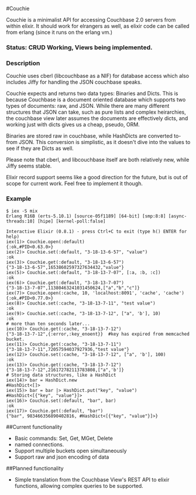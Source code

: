 #Couchie

Couchie is a minimalist API for accessing Couchbase 2.0 servers from within elixir. It should work for elrangers as well, as elixir code can be called from erlang (since it runs on the erlang vm.)

### Status:  CRUD Working, Views being implemented. 

### Description

Couchie uses cberl (libcouchbase as a NIF) for database access which also includes Jiffy for handling the JSON couchbase speaks.

Couchie expects and returns two data types: Binaries and Dicts.  This is because Couchbase is a document oriented database which supports two types of documents: raw, and JSON.  While there are many different structures that JSON can take, such as pure lists and complex heirarchies,
the couchbase view later assumes the documents are effectively dicts, and working just with dicts gives us a cheap, pseudo, ORM. 

Binaries are stored raw in couchbase, while HashDicts are converted to-from JSON.  This conversion is simplistic, as it doesn't dive into the values to see if they are Dicts as well. 

Please note that cberl, and libcouchbase itself are both relatively new, while Jiffy seems stable. 

Elixir record support seems like a good direction for the future, but is out of scope for current work. Feel free to implement it though.

### Example


	$ iex -S mix
	Erlang R16B (erts-5.10.1) [source-05f1189] [64-bit] [smp:8:8] [async-threads:10] [hipe] [kernel-poll:false]

	Interactive Elixir (0.8.1) - press Ctrl+C to exit (type h() ENTER for help)
	iex(1)> Couchie.open(:default)
	{:ok,#PID<0.63.0>}
	iex(2)> Couchie.set(:default, "3-18-13-6-57", "value")
	:ok
	iex(3)> Couchie.get(:default, "3-18-13-6-57")
	{"3-18-13-6-57",16538602597327634432,"value"}
	iex(5)> Couchie.set(:default, "3-18-13-7-07", [:a, :b, :c])
	:ok
	iex(6)> Couchie.get(:default, "3-18-13-7-07")
	{"3-18-13-7-07",11380463241031450624,["a","b","c"]}
	iex(7)> Couchie.open(:cache, 10, 'localhost:8091', 'cache', 'cache')
	{:ok,#PID<0.77.0>}
	iex(8)> Couchie.set(:cache, "3-18-13-7-11", "test value")
	:ok
	iex(9)> Couchie.set(:cache, "3-18-13-7-12", ["a", 'b'], 10)
	:ok
	# more than ten seconds later...
	iex(10)> Couchie.get(:cache, "3-18-13-7-12")
	{"3-18-13-7-12",{:error,:key_enoent}}  #key has expired from memcached bucket.
	iex(11)> Couchie.get(:cache, "3-18-13-7-11")
	{"3-18-13-7-11",72057594037927936,"test value"}
	iex(12)> Couchie.set(:cache, "3-18-13-7-12", ["a", 'b'], 100)
	:ok
	iex(13)> Couchie.get(:cache, "3-18-13-7-12")
	{"3-18-13-7-12",216172782113783808,["a",'b']}
	# Storing data structures, like a HashDict
	iex(14)> bar = HashDict.new   
	#HashDict<[]>
	iex(15)> bar = bar |> HashDict.put("key", "value")   
	#HashDict<[{"key", "value"}]>
	iex(16)> Couchie.set(:default, "bar", bar)
	:ok
	iex(17)> Couchie.get(:default, "bar")
	{"bar", 983466356890402816, #HashDict<[{"key", "value"}]>}


##Current functionality
- Basic commands: Set, Get, MGet, Delete
- named connections.
- Support multiple buckets open simultaneously
- Support raw and json encoding of data

##Planned functionality
- Simple translation from the Couchbase View's REST API to elixir functions, allowing complex queries to be supported.

